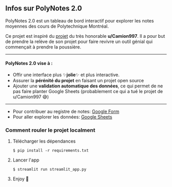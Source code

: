 ## Infos sur PolyNotes 2.0

PolyNotes 2.0 est un tableau de bord interactif pour explorer 
les notes moyennes des cours de Polytechnique Montréal.

Ce projet est inspiré du 
[projet](https://docs.google.com/spreadsheets/d/1waI3NYgmy_oPJmx49hr5VjXat5jjmP6rcM8vHtzc73w/edit?gid=0#gid=0) 
du très honorable **u/Camion997**. Il a pour but de prendre la relève de son projet pour 
faire revivre un outil génial qui commençait à prendre la poussière.

---

#### PolyNotes 2.0 vise à :
* Offir une interface plus ✨**jolie**✨ et plus interactive.
* Assurer la **pérénité du projet** en faisant un projet open source
* Ajouter une **validation automatique des données**, ce qui permet de ne pas faire planter Google Sheets (probablement ce qui a tué le projet de u/Camion997 😅)

---

* Pour contribuer au registre de notes: [Google Form](https://docs.google.com/forms/d/e/1FAIpQLSeq0mzVsHSnFjtHvvJbmBOA2-SiFuXF2hggwZl3Ia99VuTaZw/viewform?usp=pp_url&entry.1761690987=COURS1+-+MOYENNE1%0ACOURS2+-+MOYENNE2%0ACOURS3+-+MOYENNE3)
* Pour aller explorer les données: [Google Sheets](https://docs.google.com/spreadsheets/d/1ILE5D97Ea0444sMdJCCgDsLRrD8aFfEBBIUMot9CaKM/edit?usp=sharing)

### Comment rouler le projet localment

1. Télécharger les dépendances

   ```
   $ pip install -r requirements.txt
   ```

2. Lancer l'app

   ```
   $ streamlit run streamlit_app.py
   ```
3. Enjoy 🤙